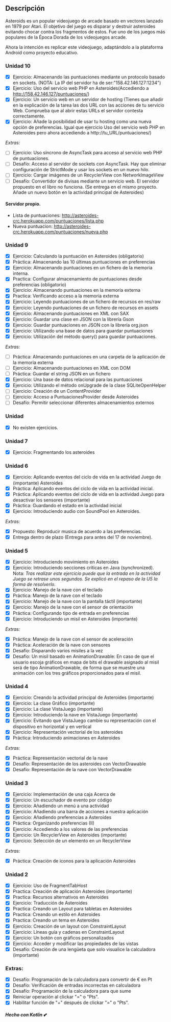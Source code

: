 ## Descripción
Asteroids es un popular videojuego de arcade basado en vectores lanzado en 1979 por Atari. El objetivo del juego es disparar y destruir asteroides evitando chocar contra los fragmentos de estos. Fue uno de los juegos más populares de la Época Dorada de los videojuegos arcade.

Ahora la intención es replicar este videojuego, adaptándolo a la plataforma Android como proyecto educativo.

### Unidad 10
- [X] Ejercicio: Almacenando las puntuaciones mediante un protocolo basado en sockets. (NOTA: La IP del servidor ha de ser:"158.42.146.127:1234")
- [X] Ejercicio: Uso del servicio web PHP en Asteroides(Accediendo a http://158.42.146.127/puntuaciones/)
- [X] Ejercicio: Un servicio web en un servidor de hosting (Tienes que añadir en la explicación de la tarea las dos URL con las acciones de
tu servicio Web. Comprueba que al abrir estas URLs el servidor contesta correctamente.
- [X] Ejercicio: Añade la posibilidad de usar tu hosting como una nueva opción de preferencias. Igual que ejercicio Uso del servicio web PHP en Asteroides pero ahora accediendo a http://tu_URL/puntuaciones/)

_Extras:_
- [ ] Ejercicio: Uso síncrono de AsyncTask para acceso al servicio web PHP de puntuaciones.
- [ ] Desafío: Acceso al servidor de sockets con AsyncTask. Hay que eliminar 
configuración de StrictMode y usar los sockets en un nuevo hilo.
- [ ] Ejercicio: Cargar imágenes de un RecyclerView con NetworkImageView
- [ ] Desafío: Convertidor de divisas mediante un servicio web.
El servidor propuesto en el libro no funciona. (Se entrega en el mismo proyecto. Añade un nuevo botón en la actividad principal de Asteroides)

#### Servidor propio.
- Lista de puntuaciones: http://asteroides-crc.herokuapp.com/puntuaciones/lista.php
- Nueva puntuacion: http://asteroides-crc.herokuapp.com/puntuaciones/nueva.php

### Unidad 9
- [X] Ejercicio: Calculando la puntuación en Asteroides (obligatorio)
- [X] Práctica: Almacenando las 10 últimas puntuaciones en preferencias
- [X] Ejercicio: Almacenando puntuaciones en un fichero de la memoria interna.
- [X] Practica: Configurar almacenamiento de puntuaciones desde preferencias (obligatorio)
- [X] Ejercicio: Almacenando puntuaciones en la memoria externa
- [X] Practica: Verificando acceso a la memoria externa
- [X] Ejercicio: Leyendo puntuaciones de un fichero de recursos en res/raw
- [X] Ejercicio: Leyendo puntuaciones de un fichero de recursos en assets
- [X] Ejercicio: Almacenando puntuaciones en XML con SAX
- [X] Ejercicio: Guardar una clase en JSON con la librería Gson
- [X] Ejercicio: Guardar puntuaciones en JSON con la librería org.json
- [X] Ejercicio: Utilizando una base de datos para guardar puntuaciones
- [X] Ejercicio: Utilización del método query() para guardar puntuaciones.

_Extras:_
- [ ] Práctica: Almacenando puntuaciones en una carpeta de la aplicación de la memoria externa
- [ ] Ejercicio: Almacenando puntuaciones en XML con DOM
- [ ] Práctica: Guardar el string JSON en un fichero
- [X] Ejercicio: Una base de datos relacional para las puntuaciones
- [X] Ejercicio: Utilizando el método onUpgrade de la clase SQLiteOpenHelper
- [ ] Ejercicio: Creación de un ContentProvider
- [ ] Ejercicio: Acceso a PuntuacionesProvider desde Asteroides
- [ ] Desafío: Permitir seleccionar diferentes almacenamientos externos

### Unidad 
- [X] No existen ejercicios.

### Unidad 7
- [X] Ejercicio: Fragmentando los asteroides

### Unidad 6
- [X] Ejercicio: Aplicando eventos del ciclo de vida en la actividad Juego de
 (importante)
Asteroides
- [X] Práctica: Aplicando eventos del ciclo de vida en la actividad inicial.
- [X] Práctica: Aplicando eventos del ciclo de vida en la actividad Juego para desactivar los sensores (importante)
- [X] Práctica: Guardando el estado en la actividad inicial
- [X] Ejercicio: Introduciendo audio con SoundPool en Asteroides.

_Extras:_
- [X] Propuesto: Reproducir musica de acuerdo a las preferencias.
- [X] Entrega dentro de plazo (Entrega para antes del 17 de noviembre).

### Unidad 5
- [X] Ejercicio: Introduciendo movimiento en Asteroides
- [X] Ejercicio: Introduciendo secciones críticas en Java (synchronized). Nota: _Tras realizar este ejercicio puede que la entrada en la actividad
Juego se retrase unos segundos. Se explicó en el repaso de la U5 la
forma de resolverlo._
- [X] Ejercicio: Manejo de la nave con el teclado
- [X] Práctica: Manejo de la nave con el teclado
- [X] Ejercicio: Manejo de la nave con la pantalla táctil (importante)
- [X] Ejercicio: Manejo de la nave con el sensor de orientación
- [X] Práctica: Configurando tipo de entrada en preferencias
- [X] Ejercicio: Introduciendo un misil en Asteroides (importante)

_Extras:_
- [X] Práctica: Manejo de la nave con el sensor de aceleración
- [X] Práctica: Aceleración de la nave con sensores
- [X] Desafio: Disparando varios misiles a la vez
- [X] Desafio: Un misil basado en AnimationDrawable: En caso de que el usuario escoja gráficos en mapa de bits el drawable asignado al misil será de tipo AnimationDrawable, de forma que se muestre una animación con los tres gráficos proporcionados para el misil.

### Unidad 4
- [X] Ejercicio: Creando la actividad principal de Asteroides (importante)
- [X] Ejercicio: La clase Gráfico (importante)
- [X] Ejercicio: La clase VistaJuego (importante)
- [X] Ejercicio: Introduciendo la nave en VistaJuego (importante)
- [X] Ejercicio: Evitando que VistaJuego cambie su representación con el dispositivo en horizontal y en vertical
- [X] Ejercicio: Representación vectorial de los asteroides
- [X] Práctica: Introduciendo animaciones en Asteroides

_Extras:_
- [X] Práctica: Representación vectorial de la nave
- [X] Desafío: Representación de los asteroides con VectorDrawable
- [X] Desafío: Representación de la nave con VectorDrawable

### Unidad 3
- [X] Ejercicio: Implementación de una caja Acerca de
- [X] Ejercicio: Un escuchador de evento por código
- [X] Ejercicio: Añadiendo un menú a una actividad
- [X] Ejercicio: Añadiendo una barra de acciones a nuestra aplicación
- [X] Ejercicio: Añadiendo preferencias a Asteroides
- [X] Práctica: Organizando preferencias (II)
- [X] Ejercicio: Accediendo a los valores de las preferencias
- [X] Ejercicio: Un RecyclerView en Asteroides (importante)
- [X] Ejercicio: Selección de un elemento en un RecyclerView

_Extras:_
- [X] Práctica: Creación de iconos para la aplicación Asteroides

### Unidad 2
* [x] Ejercicio: Uso de FragmentTabHost
* [x] Practica: Creación de aplicación Asteroides (importante)
* [x] Practica: Recursos alternativos en Asteroides
* [x] Ejercicio: Traducción de Asteroides
* [x] Practica: Creando un Layout para tabletas en Asteroides
* [x] Practica: Creando un estilo en Asteroides
* [x] Practica: Creando un tema en Asteroides
* [x] Ejercicio: Creación de un layout con ConstraintLayout
* [x] Ejercicio: Líneas guía y cadenas en ConstraintLayout
* [x] Ejercicio: Un botón con gráficos personalizados
* [x] Ejercicio: Acceder y modificar las propiedades de las vistas
* [x] Desafío: Creación de una lengüeta que solo visualice la calculadora
(importante)

### Extras:
* [x] Desafío: Programación de la calculadora para convertir de € en ₧
* [x] Desafío: Verificación de entradas incorrectas en calculadora
* [x] Desafío: Programación de la calculadora para que sume
* [x] Reiniciar operación al clickar "=" o "Pts".
* [x] Habilitar función de "+" después de clickar "=" o "Pts".

#### _Hecho con **Kotlin** :two_hearts:_